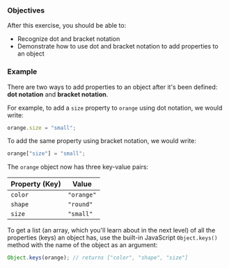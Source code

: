 <!--{ ids:[176], language:'JavaScript', type:'workshop', order: 2, name:'Add Properties', description:'Add properties with dot or bracket notation' } -->
### Objectives

After this exercise, you should be able to:

- Recognize dot and bracket notation
- Demonstrate how to use dot and bracket notation to add properties to an object

### Example

There are two ways to add properties to an object after it's been defined: __dot notation__ and __bracket notation__.

For example, to add a `size` property to `orange` using dot notation, we would write:

```js
orange.size = "small";
```

To add the same property using bracket notation, we would write:

```js
orange["size"] = "small";
```

The `orange` object now has three key-value pairs:

| Property (Key) | Value      |
| -------------- | ---------- |
| `color`        | `"orange"` |
| `shape`	       | `"round"`  |
| `size`         | `"small"`  |

To get a list (an array, which you'll learn about in the next level) of all the properties (keys) an object has, use the built-in JavaScript `Object.keys()` method with the name of the object as an argument:

```js
Object.keys(orange); // returns ["color", "shape", "size"]
```
